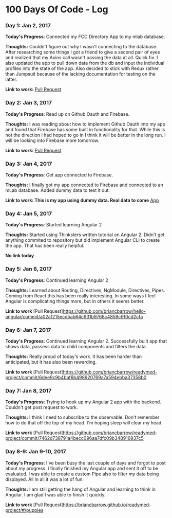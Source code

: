 # 100 Days Of Code - Log

### Day 1: Jan 2, 2017 

**Today's Progress**: Connected my FCC Directory App to my mlab database.

**Thoughts:** Couldn't figure out why I wasn't connecting to the database. After researching some things I got a friend to give a second pair of eyes and realized that my Axios call wasn't passing the data at all. Quick fix. I also updated the app to pull down data from the db and input the individual profiles into the state of the app. Also decided to stick with Redux rather than Jumpsuit because of the lacking documentation for testing on the latter.

**Link to work:** [Pull Request](https://github.com/briancbarrow/fcc-directory/commit/599bcef5e60fb95717a23042b61e38b72f7bec2f)

### Day 2: Jan 3, 2017 

**Today's Progress**: Read up on Github Oauth and Firebase.

**Thoughts:** I was reading about how to implement Github Oauth into my app and found that Firebase has some built in functionality for that. While this is not the direction I had hoped to go in I think it will be better in the long run. I will be looking into Firebase more tomorrow.

**Link to work:** [Pull Request](https://github.com/briancbarrow/fcc-directory/commit/bc06a5da1ef37d90a54dbc1359303b53cb8de4b3)

### Day 3: Jan 4, 2017 

**Today's Progress**: Get app connected to Firebase.

**Thoughts:** I finally got my app connected to Firebase and connected to an mLab database. Added dummy data to test it out.

**Link to work: This is my app using dummy data. Real data to come** [App](https://directory-fcc-slc.firebaseapp.com/)

### Day 4: Jan 5, 2017 

**Today's Progress**: Started learning Angular 2

**Thoughts:** Started using Thinksters written tutorial on Angular 2. Didn't get anything commited to repository but did implement Angular CLI to create the app. That has been really helpful.

**No link today**

### Day 5: Jan 6, 2017 

**Today's Progress**: Continued learning Angular 2

**Thoughts:** Learned about Routing, Directives, NgModule, Directives, Pipes. Coming from React this has been really interesting. In some ways I feel Angular is complicating things more, but in others it seems better. 

**Link to work** [Pull Request]https://github.com/briancbarrow/hello-angular/commit/a02af215ecd5ab64c931b9768c4859c9f0cd2cfa

### Day 6: Jan 7, 2017 

**Today's Progress**: Continued learning Angular 2. Successfully built app that shows data, passess data to child components and filters the data. 

**Thoughts:** Really proud of today's work. It has been harder than anticipated, but it has also been rewarding. 

**Link to work** [Pull Request]https://github.com/briancbarrow/readymed-project/commit/6dee9c9b4baf6b498920769a7a594ebba37358b0


### Day 7: Jan 8, 2017 

**Today's Progress**: Trying to hook up my Angular 2 app with the backend. Couldn't get post request to work.

**Thoughts:** I think I need to subscribe to the observable. Don't remember how to do that off the top of my head. I'm hoping sleep will clear my head.

**Link to work** [Pull Request]https://github.com/briancbarrow/readymed-project/commit/7462d738791a4becc096aa7dfc09b348916937c5

### Day 8-9: Jan 9-10, 2017 

**Today's Progress**: I've been busy the last couple of days and forgot to post about my progress. I finally finished my Angular app and sent it off to be evaluated. I was able to create a custom Pipe also to filter my data being displayed. All in all it was a lot of fun. 

**Thoughts:** I am still getting the hang of Angular and learning to think in Angular. I am glad I was able to finish it quickly. 

**Link to work** [Pull Request]https://briancbarrow.github.io/readymed-project/#/puppies
